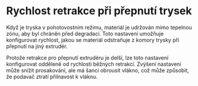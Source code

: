 Rychlost retrakce při přepnutí trysek
====
Když je tryska v pohotovostním režimu, materiál je udržován mimo tepelnou zónu, aby byl chráněn před degradací. Toto nastavení umožňuje konfigurovat rychlost, jakou se materiál odstraňuje z komory trysky při přepnutí na jiný extrudér.

Protože retrakce pro přepnutí extrudéru je delší, lze toto nastavení konfigurovat odděleně od rychlosti běžných retrakcí. Zvýšení nastavení může snížit prosakování, ale má šanci obrousit vlákno, což může způsobit, že podavač ztratí přilnavost k vláknu.